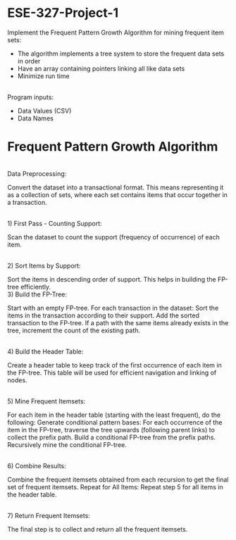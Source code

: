 # ESE-327-Project-1

Implement the Frequent Pattern Growth Algorithm for mining frequent  item sets:                                                                      

- The algorithm implements a tree system to store the frequent data sets in order
- Have an array containing pointers linking all like data sets
- Minimize run time
 
 <br /> Program inputs:

- Data Values (CSV)
- Data Names

# Frequent Pattern Growth Algorithm

<br /> Data Preprocessing:

Convert the dataset into a transactional format. This means representing it as a collection of sets, where each set contains items that occur together in a transaction.

<br /> 1) First Pass - Counting Support:

Scan the dataset to count the support (frequency of occurrence) of each item.

<br /> 2) Sort Items by Support:

Sort the items in descending order of support. This helps in building the FP-tree efficiently.
<br /> 3) Build the FP-Tree:

Start with an empty FP-tree. For each transaction in the dataset: Sort the items in the transaction according to their support. Add the sorted transaction to the FP-tree. If a path with the same items already exists in the tree, increment the count of the existing path.

<br /> 4) Build the Header Table:

Create a header table to keep track of the first occurrence of each item in the FP-tree. This table will be used for efficient navigation and linking of nodes.

<br /> 5) Mine Frequent Itemsets:

For each item in the header table (starting with the least frequent), do the following: Generate conditional pattern bases: For each occurrence of the item in the FP-tree, traverse the tree upwards (following parent links) to collect the prefix path. Build a conditional FP-tree from the prefix paths. Recursively mine the conditional FP-tree.

<br /> 6) Combine Results:

Combine the frequent itemsets obtained from each recursion to get the final set of frequent itemsets. Repeat for All Items: Repeat step 5 for all items in the header table.

<br /> 7) Return Frequent Itemsets:

The final step is to collect and return all the frequent itemsets.
